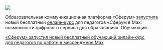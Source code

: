 <!--2025-09-21 13:46:53-->
<div class="yb">
  <div class="rss habr"><img src="https://habrastorage.org/getpro/habr/upload_files/32e/b4a/9c7/32eb4a9c72aca6b6c6124dd7e28135a5.jpg" /><p>Образовательная коммуникационная платформа «Сферум» <a href="https://vk.company/ru/press/releases/12104/" rel="noopener noreferrer nofollow">запустила</a> новый бесплатный <a href="https://prof.sferum.ru/kurs" rel="noopener noreferrer nofollow">онлайн‑курс</a> для&nbsp;педагогов «Сферум в&nbsp;Max: возможности цифрового сервиса для&nbsp;образования». Обучающий... <p class="titl"><a href="https://habr.com/ru/news/949074/?utm_source=habrahabr&utm_medium=rss&utm_campaign=949074">«Сферум» запустил новый бесплатный обучающий онлайн‑курс для педагогов по работе в мессенджере Max</a></p></div>
</div>

